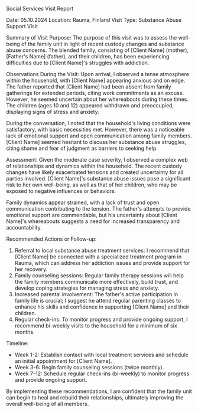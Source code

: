 Social Services Visit Report

Date: 05.10.2024
Location: Rauma, Finland
Visit Type: Substance Abuse Support Visit

Summary of Visit Purpose:
The purpose of this visit was to assess the well-being of the family unit in light of recent custody changes and substance abuse concerns. The blended family, consisting of [Client Name] (mother), [Father's Name] (father), and their children, has been experiencing difficulties due to [Client Name]'s struggles with addiction.

Observations During the Visit:
Upon arrival, I observed a tense atmosphere within the household, with [Client Name] appearing anxious and on edge. The father reported that [Client Name] had been absent from family gatherings for extended periods, citing work commitments as an excuse. However, he seemed uncertain about her whereabouts during these times. The children (ages 10 and 12) appeared withdrawn and preoccupied, displaying signs of stress and anxiety.

During the conversation, I noted that the household's living conditions were satisfactory, with basic necessities met. However, there was a noticeable lack of emotional support and open communication among family members. [Client Name] seemed hesitant to discuss her substance abuse struggles, citing shame and fear of judgment as barriers to seeking help.

Assessment:
Given the moderate case severity, I observed a complex web of relationships and dynamics within the household. The recent custody changes have likely exacerbated tensions and created uncertainty for all parties involved. [Client Name]'s substance abuse issues pose a significant risk to her own well-being, as well as that of her children, who may be exposed to negative influences or behaviors.

Family dynamics appear strained, with a lack of trust and open communication contributing to the tension. The father's attempts to provide emotional support are commendable, but his uncertainty about [Client Name]'s whereabouts suggests a need for increased transparency and accountability.

Recommended Actions or Follow-up:
1. Referral to local substance abuse treatment services: I recommend that [Client Name] be connected with a specialized treatment program in Rauma, which can address her addiction issues and provide support for her recovery.
2. Family counseling sessions: Regular family therapy sessions will help the family members communicate more effectively, build trust, and develop coping strategies for managing stress and anxiety.
3. Increased parental involvement: The father's active participation in family life is crucial; I suggest he attend regular parenting classes to enhance his skills and confidence in supporting [Client Name] and their children.
4. Regular check-ins: To monitor progress and provide ongoing support, I recommend bi-weekly visits to the household for a minimum of six months.

Timeline:
- Week 1-2: Establish contact with local treatment services and schedule an initial appointment for [Client Name].
- Week 3-6: Begin family counseling sessions (twice monthly).
- Week 7-12: Schedule regular check-ins (bi-weekly) to monitor progress and provide ongoing support.

By implementing these recommendations, I am confident that the family unit can begin to heal and rebuild their relationships, ultimately improving the overall well-being of all members.